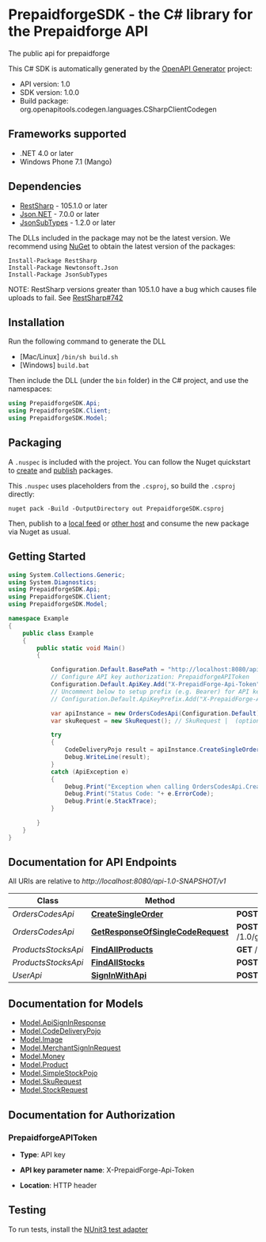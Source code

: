 # PrepaidforgeSDK - the C# library for the Prepaidforge API

The public api for prepaidforge

This C# SDK is automatically generated by the [OpenAPI Generator](https://openapi-generator.tech) project:

- API version: 1.0
- SDK version: 1.0.0
- Build package: org.openapitools.codegen.languages.CSharpClientCodegen

## Frameworks supported


- .NET 4.0 or later
- Windows Phone 7.1 (Mango)

## Dependencies


- [RestSharp](https://www.nuget.org/packages/RestSharp) - 105.1.0 or later
- [Json.NET](https://www.nuget.org/packages/Newtonsoft.Json/) - 7.0.0 or later
- [JsonSubTypes](https://www.nuget.org/packages/JsonSubTypes/) - 1.2.0 or later

The DLLs included in the package may not be the latest version. We recommend using [NuGet](https://docs.nuget.org/consume/installing-nuget) to obtain the latest version of the packages:

```
Install-Package RestSharp
Install-Package Newtonsoft.Json
Install-Package JsonSubTypes
```

NOTE: RestSharp versions greater than 105.1.0 have a bug which causes file uploads to fail. See [RestSharp#742](https://github.com/restsharp/RestSharp/issues/742)

## Installation

Run the following command to generate the DLL

- [Mac/Linux] `/bin/sh build.sh`
- [Windows] `build.bat`

Then include the DLL (under the `bin` folder) in the C# project, and use the namespaces:

```csharp
using PrepaidforgeSDK.Api;
using PrepaidforgeSDK.Client;
using PrepaidforgeSDK.Model;

```


## Packaging

A `.nuspec` is included with the project. You can follow the Nuget quickstart to [create](https://docs.microsoft.com/en-us/nuget/quickstart/create-and-publish-a-package#create-the-package) and [publish](https://docs.microsoft.com/en-us/nuget/quickstart/create-and-publish-a-package#publish-the-package) packages.

This `.nuspec` uses placeholders from the `.csproj`, so build the `.csproj` directly:

```
nuget pack -Build -OutputDirectory out PrepaidforgeSDK.csproj
```

Then, publish to a [local feed](https://docs.microsoft.com/en-us/nuget/hosting-packages/local-feeds) or [other host](https://docs.microsoft.com/en-us/nuget/hosting-packages/overview) and consume the new package via Nuget as usual.


## Getting Started

```csharp
using System.Collections.Generic;
using System.Diagnostics;
using PrepaidforgeSDK.Api;
using PrepaidforgeSDK.Client;
using PrepaidforgeSDK.Model;

namespace Example
{
    public class Example
    {
        public static void Main()
        {

            Configuration.Default.BasePath = "http://localhost:8080/api-1.0-SNAPSHOT/v1";
            // Configure API key authorization: PrepaidforgeAPIToken
            Configuration.Default.ApiKey.Add("X-PrepaidForge-Api-Token", "YOUR_API_KEY");
            // Uncomment below to setup prefix (e.g. Bearer) for API key, if needed
            // Configuration.Default.ApiKeyPrefix.Add("X-PrepaidForge-Api-Token", "Bearer");

            var apiInstance = new OrdersCodesApi(Configuration.Default);
            var skuRequest = new SkuRequest(); // SkuRequest |  (optional) 

            try
            {
                CodeDeliveryPojo result = apiInstance.CreateSingleOrder(skuRequest);
                Debug.WriteLine(result);
            }
            catch (ApiException e)
            {
                Debug.Print("Exception when calling OrdersCodesApi.CreateSingleOrder: " + e.Message );
                Debug.Print("Status Code: "+ e.ErrorCode);
                Debug.Print(e.StackTrace);
            }

        }
    }
}
```

## Documentation for API Endpoints

All URIs are relative to *http://localhost:8080/api-1.0-SNAPSHOT/v1*

Class | Method | HTTP request | Description
------------ | ------------- | ------------- | -------------
*OrdersCodesApi* | [**CreateSingleOrder**](docs/OrdersCodesApi.md#createsingleorder) | **POST** /1.0/createOrder | 
*OrdersCodesApi* | [**GetResponseOfSingleCodeRequest**](docs/OrdersCodesApi.md#getresponseofsinglecoderequest) | **POST** /1.0/getResponseOfSingleCodeRequest | 
*ProductsStocksApi* | [**FindAllProducts**](docs/ProductsStocksApi.md#findallproducts) | **GET** /1.0/findAllProducts | 
*ProductsStocksApi* | [**FindAllStocks**](docs/ProductsStocksApi.md#findallstocks) | **POST** /1.0/findStocks | 
*UserApi* | [**SignInWithApi**](docs/UserApi.md#signinwithapi) | **POST** /1.0/signInWithApi | 


## Documentation for Models

 - [Model.ApiSignInResponse](docs/ApiSignInResponse.md)
 - [Model.CodeDeliveryPojo](docs/CodeDeliveryPojo.md)
 - [Model.Image](docs/Image.md)
 - [Model.MerchantSignInRequest](docs/MerchantSignInRequest.md)
 - [Model.Money](docs/Money.md)
 - [Model.Product](docs/Product.md)
 - [Model.SimpleStockPojo](docs/SimpleStockPojo.md)
 - [Model.SkuRequest](docs/SkuRequest.md)
 - [Model.StockRequest](docs/StockRequest.md)


## Documentation for Authorization


### PrepaidforgeAPIToken

- **Type**: API key

- **API key parameter name**: X-PrepaidForge-Api-Token
- **Location**: HTTP header



## Testing	 
To run tests, install the [NUnit3 test adapter](https://marketplace.visualstudio.com/items?itemName=NUnitDevelopers.NUnit3TestAdapter)